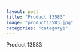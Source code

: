 ```yaml
---
layout: post
title: "Product 13583"
image: "product13583.jpg"
categories: "category1"
---
```

Product 13583
